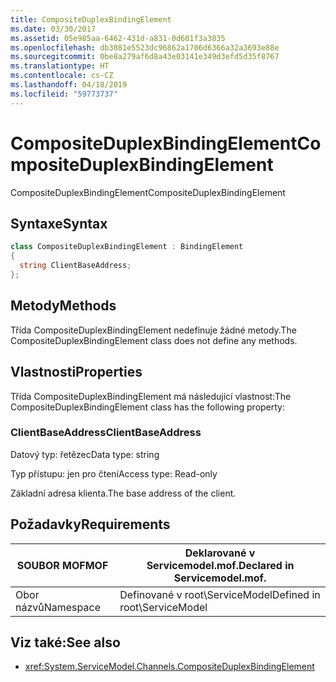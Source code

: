 ```yaml
---
title: CompositeDuplexBindingElement
ms.date: 03/30/2017
ms.assetid: 05e985aa-6462-431d-a831-0d601f3a3835
ms.openlocfilehash: db3081e5523dc96862a1706d6366a32a3693e88e
ms.sourcegitcommit: 0be8a279af6d8a43e03141e349d3efd5d35f8767
ms.translationtype: HT
ms.contentlocale: cs-CZ
ms.lasthandoff: 04/18/2019
ms.locfileid: "59773737"
---
```

# <a name="compositeduplexbindingelement"></a><span data-ttu-id="23481-102">CompositeDuplexBindingElement</span><span class="sxs-lookup"><span data-stu-id="23481-102">CompositeDuplexBindingElement</span></span>
<span data-ttu-id="23481-103">CompositeDuplexBindingElement</span><span class="sxs-lookup"><span data-stu-id="23481-103">CompositeDuplexBindingElement</span></span>  
  
## <a name="syntax"></a><span data-ttu-id="23481-104">Syntaxe</span><span class="sxs-lookup"><span data-stu-id="23481-104">Syntax</span></span>  
  
```csharp
class CompositeDuplexBindingElement : BindingElement  
{  
  string ClientBaseAddress;  
};  
```  
  
## <a name="methods"></a><span data-ttu-id="23481-105">Metody</span><span class="sxs-lookup"><span data-stu-id="23481-105">Methods</span></span>  
 <span data-ttu-id="23481-106">Třída CompositeDuplexBindingElement nedefinuje žádné metody.</span><span class="sxs-lookup"><span data-stu-id="23481-106">The CompositeDuplexBindingElement class does not define any methods.</span></span>  
  
## <a name="properties"></a><span data-ttu-id="23481-107">Vlastnosti</span><span class="sxs-lookup"><span data-stu-id="23481-107">Properties</span></span>  
 <span data-ttu-id="23481-108">Třída CompositeDuplexBindingElement má následující vlastnost:</span><span class="sxs-lookup"><span data-stu-id="23481-108">The CompositeDuplexBindingElement class has the following property:</span></span>  
  
### <a name="clientbaseaddress"></a><span data-ttu-id="23481-109">ClientBaseAddress</span><span class="sxs-lookup"><span data-stu-id="23481-109">ClientBaseAddress</span></span>  
 <span data-ttu-id="23481-110">Datový typ: řetězec</span><span class="sxs-lookup"><span data-stu-id="23481-110">Data type: string</span></span>  
  
 <span data-ttu-id="23481-111">Typ přístupu: jen pro čtení</span><span class="sxs-lookup"><span data-stu-id="23481-111">Access type: Read-only</span></span>  
  
 <span data-ttu-id="23481-112">Základní adresa klienta.</span><span class="sxs-lookup"><span data-stu-id="23481-112">The base address of the client.</span></span>  
  
## <a name="requirements"></a><span data-ttu-id="23481-113">Požadavky</span><span class="sxs-lookup"><span data-stu-id="23481-113">Requirements</span></span>  
  
|<span data-ttu-id="23481-114">SOUBOR MOF</span><span class="sxs-lookup"><span data-stu-id="23481-114">MOF</span></span>|<span data-ttu-id="23481-115">Deklarované v Servicemodel.mof.</span><span class="sxs-lookup"><span data-stu-id="23481-115">Declared in Servicemodel.mof.</span></span>|  
|---------|-----------------------------------|  
|<span data-ttu-id="23481-116">Obor názvů</span><span class="sxs-lookup"><span data-stu-id="23481-116">Namespace</span></span>|<span data-ttu-id="23481-117">Definované v root\ServiceModel</span><span class="sxs-lookup"><span data-stu-id="23481-117">Defined in root\ServiceModel</span></span>|  
  
## <a name="see-also"></a><span data-ttu-id="23481-118">Viz také:</span><span class="sxs-lookup"><span data-stu-id="23481-118">See also</span></span>

- <xref:System.ServiceModel.Channels.CompositeDuplexBindingElement>
